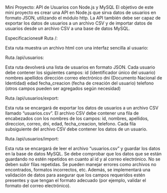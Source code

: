 Mini Proyecto: API de Usuarios con Node.js y MySQL
El objetivo de este mini proyecto es crear una API en Node.js que sirva datos de usuarios en formato JSON, utilizando el módulo http. La API también debe ser capaz de exportar los datos de usuarios a un archivo CSV y de importar datos de usuarios desde un archivo CSV a una base de datos MySQL.

Especificaciones#
Ruta /:

Esta ruta muestra un archivo html con una interfaz sencilla al usuario:

Ruta /api/usuarios:

Esta ruta devolverá una lista de usuarios en formato JSON.
Cada usuario debe contener los siguientes campos:
id (identificador único del usuario)
nombres
apellidos
dirección
correo electrónico
dni (Documento Nacional de Identidad)
edad
fecha_creacion (fecha de creación del usuario)
telefono
(otros campos pueden ser agregados según necesidad)

Ruta /api/usuarios/export:

Esta ruta se encargará de exportar los datos de usuarios a un archivo CSV llamado “usuarios.csv”.
El archivo CSV debe contener una fila de encabezados con los nombres de los campos: id, nombres, apellidos, direccion, correo, dni, edad, fecha_creacion, telefono.
Cada fila subsiguiente del archivo CSV debe contener los datos de un usuario.


Ruta /api/usuarios/import:

Esta ruta se encargará de leer el archivo “usuarios.csv” y guardar los datos en la base de datos MySQL.
Se debe comprobar que los datos que se están guardando no estén repetidos en cuanto al id y al correo electrónico. No se deben subir filas repetidas.
Se pueden manejar errores como archivos no encontrados, formatos incorrectos, etc.
Además, se implementará una validación de datos para asegurar que los campos requeridos estén presentes y que tengan el formato adecuado (por ejemplo, validar el formato del correo electrónico).
